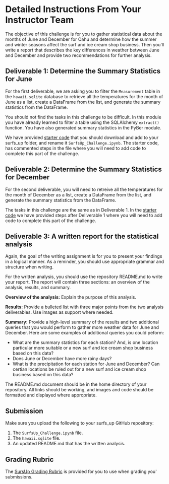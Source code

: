 # Detailed Instructions From Your Instructor Team

The objective of this challenge is for you to gather statistical data about the months of June and December for Oahu and determine how the summer and winter seasons affect the surf and ice cream shop business. Then you'll write a report that describes the key differences in weather between June and December and provide two recommendations for further analysis.

## Deliverable 1: Determine the Summary Statistics for June

For the first deliverable, we are asking you to filter the `Measurement` table in the `hawaii.sqlite` database to retrieve all the temperatures for the month of June as a list, create a DataFrame from the list, and generate the summary statistics from the DataFrame. 

You should not find the tasks in this challenge to be difficult. In this module you have already learned to filter a table using the SQLAlchemy `extract()` function. You have also generated summary statistics in the PyBer module. 

We have provided [starter code](./Resources/SurfsUp_Challenge_starter_code.ipynb) that you should download and add to your surfs_up folder, and rename it `SurfsUp_Challenge.ipynb`. The starter code, has commented steps in the file where you will need to add code to complete this part of the challenge.

## Deliverable 2:  Determine the Summary Statistics for December 

For the second deliverable, you will need to retreive all the temperatures for the month of December as a list, create a DataFrame from the list, and generate the summary statistics from the DataFrame.

The tasks in this challenge are the same as in Deliverable 1. In the [starter code](./Resources/SurfsUp_Challenge_starter_code.ipynb) we have provided steps after Deliverable 1 where you will need to add code to complete this part of the challenge.

## Deliverable 3: A written report for the statistical analysis

Again, the goal of the writing assignment is for you to present your findings in a logical manner. As a reminder, you should use appropriate grammar and structure when writing.

For the written analysis, you should use the repository README.md to write your report. The report will contain three sections: an overview of the analysis, results, and summary.

**Overview of the analysis:** Explain the purpose of this analysis.

**Results:**  Provide a bulleted list with three major points from the two analysis deliverables. Use images as support where needed.

**Summary:** Provide a high-level summary of the results and two additional queries that you would perform to gather more weather data for June and December. Here are some examples of additional queries you could peform:
  * What are the summary statistics for each station? And, is one location particular more suitable or a new surf and ice cream shop business based on this data?
  * Does June or December have more rainy days? 
  * What is the precipitation for each station for June and December? Can certian locations be ruled out for a new surf and ice cream shop business based on this data?

The README.md document should be in the home directory of your repository. All links should be working, and images and code should be formatted and displayed where appropriate.

## Submission

Make sure you upload the following to your surfs_up GitHub repository:

1. The `SurfsUp_Challenge.ipynb` file.
2. The `hawaii.sqlite` file.
3. An updated README.md that has the written analysis.

## Grading Rubric

The [SursUp Grading Rubric](./Resources/Module_9_Challenge_Grading_Rubric.pdf) is provided for you to use when grading you' submissions.
